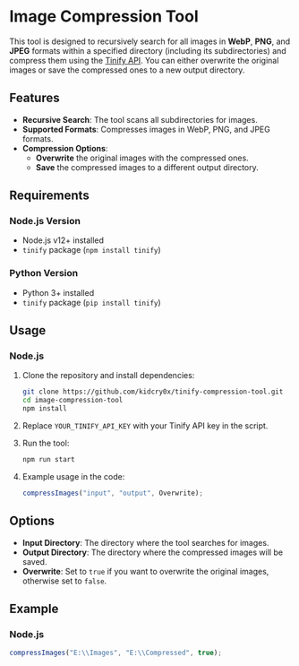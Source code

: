 # Image Compression Tool

This tool is designed to recursively search for all images in **WebP**, **PNG**, and **JPEG** formats within a specified directory (including its subdirectories) and compress them using the [Tinify API](https://tinypng.com/developers). You can either overwrite the original images or save the compressed ones to a new output directory.

## Features
- **Recursive Search**: The tool scans all subdirectories for images.
- **Supported Formats**: Compresses images in WebP, PNG, and JPEG formats.
- **Compression Options**:
  - **Overwrite** the original images with the compressed ones.
  - **Save** the compressed images to a different output directory.

## Requirements

### Node.js Version
- Node.js v12+ installed
- `tinify` package (`npm install tinify`)

### Python Version
- Python 3+ installed
- `tinify` package (`pip install tinify`)

## Usage

### Node.js

1. Clone the repository and install dependencies:
    ```bash
    git clone https://github.com/kidcry0x/tinify-compression-tool.git
    cd image-compression-tool
    npm install
    ```

2. Replace `YOUR_TINIFY_API_KEY` with your Tinify API key in the script.

3. Run the tool:
    ```bash
    npm run start
    ```

4. Example usage in the code:
    ```javascript
    compressImages("input", "output", Overwrite);
    ```

## Options

- **Input Directory**: The directory where the tool searches for images.
- **Output Directory**: The directory where the compressed images will be saved.
- **Overwrite**: Set to `true` if you want to overwrite the original images, otherwise set to `false`.

## Example

### Node.js
```javascript
compressImages("E:\\Images", "E:\\Compressed", true);
